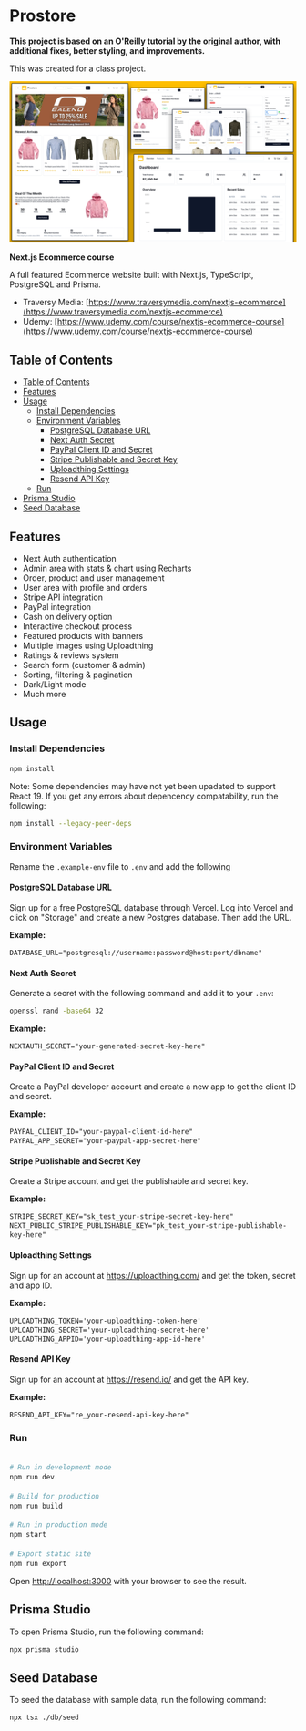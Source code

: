 # Prostore

**This project is based on an O'Reilly tutorial by the original author, with additional fixes, better styling, and improvements.**

This was created for a class project.

<img src="/public/images/screen.png" alt="Next.js Ecommerce" />

**Next.js Ecommerce course**

A full featured Ecommerce website built with Next.js, TypeScript, PostgreSQL and Prisma.

- Traversy Media: [https://www.traversymedia.com/nextjs-ecommerce](https://www.traversymedia.com/nextjs-ecommerce)
- Udemy: [https://www.udemy.com/course/nextjs-ecommerce-course](https://www.udemy.com/course/nextjs-ecommerce-course)

## Table of Contents

<!--toc:start-->

- [Table of Contents](#table-of-contents)
- [Features](#features)
- [Usage](#usage)
  - [Install Dependencies](#install-dependencies)
  - [Environment Variables](#environment-variables)
    - [PostgreSQL Database URL](#postgresql-database-url)
    - [Next Auth Secret](#next-auth-secret)
    - [PayPal Client ID and Secret](#paypal-client-id-and-secret)
    - [Stripe Publishable and Secret Key](#stripe-publishable-and-secret-key)
    - [Uploadthing Settings](#uploadthing-settings)
    - [Resend API Key](#resend-api-key)
  - [Run](#run)
- [Prisma Studio](#prisma-studio)
- [Seed Database](#seed-database)
<!--toc:end-->

## Features

- Next Auth authentication
- Admin area with stats & chart using Recharts
- Order, product and user management
- User area with profile and orders
- Stripe API integration
- PayPal integration
- Cash on delivery option
- Interactive checkout process
- Featured products with banners
- Multiple images using Uploadthing
- Ratings & reviews system
- Search form (customer & admin)
- Sorting, filtering & pagination
- Dark/Light mode
- Much more

## Usage

### Install Dependencies

```bash
npm install
```

Note: Some dependencies may have not yet been upadated to support React 19. If you get any errors about depencency compatability, run the following:

```bash
npm install --legacy-peer-deps
```

### Environment Variables

Rename the `.example-env` file to `.env` and add the following

#### PostgreSQL Database URL

Sign up for a free PostgreSQL database through Vercel. Log into Vercel and click on "Storage" and create a new Postgres database. Then add the URL.

**Example:**

```
DATABASE_URL="postgresql://username:password@host:port/dbname"
```

#### Next Auth Secret

Generate a secret with the following command and add it to your `.env`:

```bash
openssl rand -base64 32
```

**Example:**

```
NEXTAUTH_SECRET="your-generated-secret-key-here"
```

#### PayPal Client ID and Secret

Create a PayPal developer account and create a new app to get the client ID and secret.

**Example:**

```
PAYPAL_CLIENT_ID="your-paypal-client-id-here"
PAYPAL_APP_SECRET="your-paypal-app-secret-here"
```

#### Stripe Publishable and Secret Key

Create a Stripe account and get the publishable and secret key.

**Example:**

```
STRIPE_SECRET_KEY="sk_test_your-stripe-secret-key-here"
NEXT_PUBLIC_STRIPE_PUBLISHABLE_KEY="pk_test_your-stripe-publishable-key-here"
```

#### Uploadthing Settings

Sign up for an account at https://uploadthing.com/ and get the token, secret and app ID.

**Example:**

```
UPLOADTHING_TOKEN='your-uploadthing-token-here'
UPLOADTHING_SECRET='your-uploadthing-secret-here'
UPLOADTHING_APPID='your-uploadthing-app-id-here'
```

#### Resend API Key

Sign up for an account at https://resend.io/ and get the API key.

**Example:**

```
RESEND_API_KEY="re_your-resend-api-key-here"
```

### Run

```bash

# Run in development mode
npm run dev

# Build for production
npm run build

# Run in production mode
npm start

# Export static site
npm run export
```

Open [http://localhost:3000](http://localhost:3000) with your browser to see the result.

## Prisma Studio

To open Prisma Studio, run the following command:

```bash
npx prisma studio
```

## Seed Database

To seed the database with sample data, run the following command:

```bash
npx tsx ./db/seed
```
